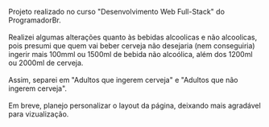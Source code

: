 Projeto realizado no curso "Desenvolvimento Web Full-Stack" do ProgramadorBr.
<br><br>
Realizei algumas alterações quanto às bebidas alcoolicas e não alcoolicas, pois presumi que quem vai beber cerveja não desejaria (nem conseguiria) ingerir mais 100mml ou 1500ml de bebida não alcoólica, além dos 1200ml ou 2000ml de cerveja.
<br><br>
Assim, separei em "Adultos que ingerem cerveja" e "Adultos que não ingerem cerveja".
<br><br>
Em breve, planejo personalizar o layout da página, deixando mais agradável para vizualização.
